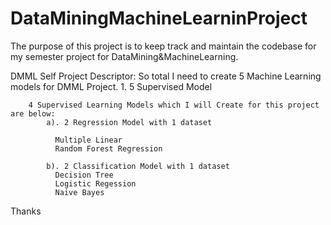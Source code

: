 # DataMiningMachineLearninProject
The purpose of this project is to keep track and maintain the codebase for my semester project for DataMining&MachineLearning.

DMML Self Project Descriptor:
	So total I need to create 5 Machine Learning models for DMML Project.
	 1. 5 Supervised Model
	 
		4 Supervised Learning Models which I will Create for this project are below:	
			a). 2 Regression Model with 1 dataset
							
			  Multiple Linear
			  Random Forest Regression
								
			b). 2 Classification Model with 1 dataset 
			  Decision Tree
			  Logistic Regession 
			  Naive Bayes
			


Thanks
